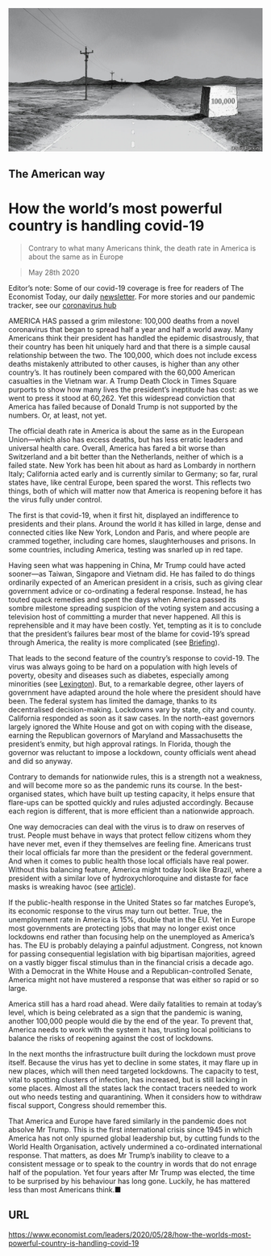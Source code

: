 ![](./images/20200530_LDD001_0.jpg)

## The American way

# How the world’s most powerful country is handling covid-19

> Contrary to what many Americans think, the death rate in America is about the same as in Europe

> May 28th 2020

Editor’s note: Some of our covid-19 coverage is free for readers of The Economist Today, our daily [newsletter](https://www.economist.com/https://my.economist.com/user#newsletter). For more stories and our pandemic tracker, see our [coronavirus hub](https://www.economist.com//news/2020/03/11/the-economists-coverage-of-the-coronavirus)

AMERICA HAS passed a grim milestone: 100,000 deaths from a novel coronavirus that began to spread half a year and half a world away. Many Americans think their president has handled the epidemic disastrously, that their country has been hit uniquely hard and that there is a simple causal relationship between the two. The 100,000, which does not include excess deaths mistakenly attributed to other causes, is higher than any other country’s. It has routinely been compared with the 60,000 American casualties in the Vietnam war. A Trump Death Clock in Times Square purports to show how many lives the president’s ineptitude has cost: as we went to press it stood at 60,262. Yet this widespread conviction that America has failed because of Donald Trump is not supported by the numbers. Or, at least, not yet.

The official death rate in America is about the same as in the European Union—which also has excess deaths, but has less erratic leaders and universal health care. Overall, America has fared a bit worse than Switzerland and a bit better than the Netherlands, neither of which is a failed state. New York has been hit about as hard as Lombardy in northern Italy; California acted early and is currently similar to Germany; so far, rural states have, like central Europe, been spared the worst. This reflects two things, both of which will matter now that America is reopening before it has the virus fully under control.

The first is that covid-19, when it first hit, displayed an indifference to presidents and their plans. Around the world it has killed in large, dense and connected cities like New York, London and Paris, and where people are crammed together, including care homes, slaughterhouses and prisons. In some countries, including America, testing was snarled up in red tape.

Having seen what was happening in China, Mr Trump could have acted sooner—as Taiwan, Singapore and Vietnam did. He has failed to do things ordinarily expected of an American president in a crisis, such as giving clear government advice or co-ordinating a federal response. Instead, he has touted quack remedies and spent the days when America passed its sombre milestone spreading suspicion of the voting system and accusing a television host of committing a murder that never happened. All this is reprehensible and it may have been costly. Yet, tempting as it is to conclude that the president’s failures bear most of the blame for covid-19’s spread through America, the reality is more complicated (see [Briefing](https://www.economist.com//briefing/2020/05/28/americas-covid-19-experience-is-tragic-but-not-that-exceptional)).

That leads to the second feature of the country’s response to covid-19. The virus was always going to be hard on a population with high levels of poverty, obesity and diseases such as diabetes, especially among minorities (see [Lexington](https://www.economist.com//united-states/2020/05/28/the-vulnerability-of-african-americans-to-the-coronavirus-is-a-national-emergency)). But, to a remarkable degree, other layers of government have adapted around the hole where the president should have been. The federal system has limited the damage, thanks to its decentralised decision-making. Lockdowns vary by state, city and county. California responded as soon as it saw cases. In the north-east governors largely ignored the White House and got on with coping with the disease, earning the Republican governors of Maryland and Massachusetts the president’s enmity, but high approval ratings. In Florida, though the governor was reluctant to impose a lockdown, county officials went ahead and did so anyway.

Contrary to demands for nationwide rules, this is a strength not a weakness, and will become more so as the pandemic runs its course. In the best-organised states, which have built up testing capacity, it helps ensure that flare-ups can be spotted quickly and rules adjusted accordingly. Because each region is different, that is more efficient than a nationwide approach.

One way democracies can deal with the virus is to draw on reserves of trust. People must behave in ways that protect fellow citizens whom they have never met, even if they themselves are feeling fine. Americans trust their local officials far more than the president or the federal government. And when it comes to public health those local officials have real power. Without this balancing feature, America might today look like Brazil, where a president with a similar love of hydroxychloroquine and distaste for face masks is wreaking havoc (see [article](https://www.economist.com//the-americas/2020/05/28/brazils-losing-battle-against-covid-19)).

If the public-health response in the United States so far matches Europe’s, its economic response to the virus may turn out better. True, the unemployment rate in America is 15%, double that in the EU. Yet in Europe most governments are protecting jobs that may no longer exist once lockdowns end rather than focusing help on the unemployed as America’s has. The EU is probably delaying a painful adjustment. Congress, not known for passing consequential legislation with big bipartisan majorities, agreed on a vastly bigger fiscal stimulus than in the financial crisis a decade ago. With a Democrat in the White House and a Republican-controlled Senate, America might not have mustered a response that was either so rapid or so large.

America still has a hard road ahead. Were daily fatalities to remain at today’s level, which is being celebrated as a sign that the pandemic is waning, another 100,000 people would die by the end of the year. To prevent that, America needs to work with the system it has, trusting local politicians to balance the risks of reopening against the cost of lockdowns.

In the next months the infrastructure built during the lockdown must prove itself. Because the virus has yet to decline in some states, it may flare up in new places, which will then need targeted lockdowns. The capacity to test, vital to spotting clusters of infection, has increased, but is still lacking in some places. Almost all the states lack the contact tracers needed to work out who needs testing and quarantining. When it considers how to withdraw fiscal support, Congress should remember this.

That America and Europe have fared similarly in the pandemic does not absolve Mr Trump. This is the first international crisis since 1945 in which America has not only spurned global leadership but, by cutting funds to the World Health Organisation, actively undermined a co-ordinated international response. That matters, as does Mr Trump’s inability to cleave to a consistent message or to speak to the country in words that do not enrage half of the population. Yet four years after Mr Trump was elected, the time to be surprised by his behaviour has long gone. Luckily, he has mattered less than most Americans think.■

## URL

https://www.economist.com/leaders/2020/05/28/how-the-worlds-most-powerful-country-is-handling-covid-19
